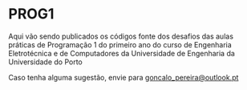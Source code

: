 # PROG1

Aqui vão sendo publicados os códigos fonte dos desafios das aulas práticas de Programação 1 do primeiro ano do curso de Engenharia Eletrotécnica e de Computadores da Universidade de Engenharia da Universidade do Porto

Caso tenha alguma sugestão, envie para goncalo_pereira@outlook.pt
